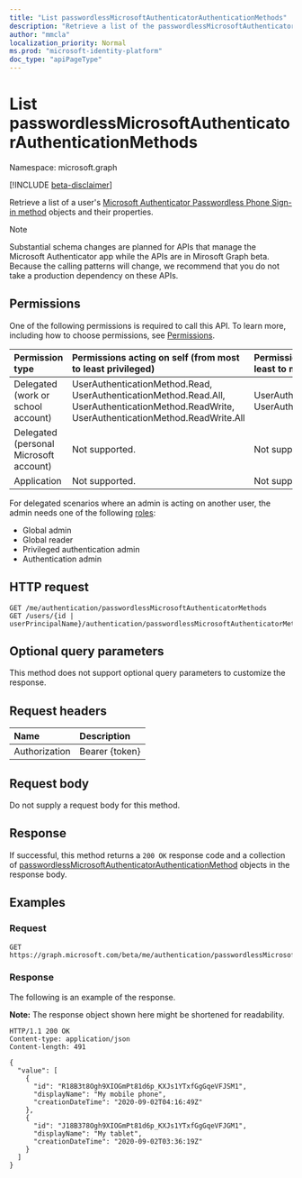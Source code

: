 ```yaml
---
title: "List passwordlessMicrosoftAuthenticatorAuthenticationMethods"
description: "Retrieve a list of the passwordlessMicrosoftAuthenticatorAuthenticationMethod objects and their properties."
author: "mmcla"
localization_priority: Normal
ms.prod: "microsoft-identity-platform"
doc_type: "apiPageType"
---
```


# List passwordlessMicrosoftAuthenticatorAuthenticationMethods
Namespace: microsoft.graph

[!INCLUDE [beta-disclaimer](../../includes/beta-disclaimer.md)]

Retrieve a list of a user's [Microsoft Authenticator Passwordless Phone Sign-in method](../resources/passwordlessmicrosoftauthenticatorauthenticationmethod.md) objects and their properties.

> [!NOTE]
> Substantial schema changes are planned for APIs that manage the Microsoft Authenticator app while the APIs are in Mirosoft Graph beta. Because the calling patterns will change, we recommend that you do not take a production dependency on these APIs.

## Permissions
One of the following permissions is required to call this API. To learn more, including how to choose permissions, see [Permissions](/graph/permissions-reference).

|Permission type|Permissions acting on self (from most to least privileged)|Permissions acting on others (from least to most privileged)|
|:---|:---|:--|
|Delegated (work or school account)|UserAuthenticationMethod.Read, UserAuthenticationMethod.Read.All, UserAuthenticationMethod.ReadWrite, UserAuthenticationMethod.ReadWrite.All|UserAuthenticationMethod.Read.All, UserAuthenticationMethod.ReadWrite.All
|Delegated (personal Microsoft account)|Not supported.|Not supported.
|Application|Not supported.|Not supported.

For delegated scenarios where an admin is acting on another user, the admin needs one of the following [roles](/azure/active-directory/users-groups-roles/directory-assign-admin-roles#available-roles):

* Global admin
* Global reader
* Privileged authentication admin
* Authentication admin

## HTTP request

<!-- {
  "blockType": "ignored"
}
-->
``` http
GET /me/authentication/passwordlessMicrosoftAuthenticatorMethods
GET /users/{id | userPrincipalName}/authentication/passwordlessMicrosoftAuthenticatorMethods
```

## Optional query parameters
This method does not support optional query parameters to customize the response.

## Request headers
|Name|Description|
|:---|:---|
|Authorization|Bearer {token}|

## Request body
Do not supply a request body for this method.

## Response

If successful, this method returns a `200 OK` response code and a collection of [passwordlessMicrosoftAuthenticatorAuthenticationMethod](../resources/passwordlessmicrosoftauthenticatorauthenticationmethod.md) objects in the response body.

## Examples

### Request
<!-- {
  "blockType": "request",
  "name": "get_passwordlessmicrosoftauthenticatorauthenticationmethod"
}
-->
``` http
GET https://graph.microsoft.com/beta/me/authentication/passwordlessMicrosoftAuthenticatorMethods
```


### Response
The following is an example of the response.

**Note:** The response object shown here might be shortened for readability.
<!-- {
  "blockType": "response",
  "truncated": true,
  "@odata.type": "Collection(microsoft.graph.passwordlessMicrosoftAuthenticatorAuthenticationMethod)"
}
-->
``` http
HTTP/1.1 200 OK
Content-type: application/json
Content-length: 491

{
  "value": [
    {
      "id": "R18B3t8Ogh9XIOGmPt81d6p_KXJs1YTxfGgGqeVFJSM1",
      "displayName": "My mobile phone",
      "creationDateTime": "2020-09-02T04:16:49Z"
    },
    {
      "id": "J18B378Ogh9XIOGmPt81d6p_KXJs1YTxfGgGqeVFJGM1",
      "displayName": "My tablet",
      "creationDateTime": "2020-09-02T03:36:19Z"
    }
  ]
}
```

